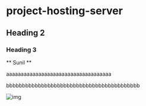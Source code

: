 # project-hosting-server

## Heading 2

### Heading 3

** Sunil **


aaaaaaaaaaaaaaaaaaaaaaaaaaaaaaaaaaaa

bbbbbbbbbbbbbbbbbbbbbbbbbbbbbbbbbbbbbbbbbb

![img](https://cloud.githubusercontent.com/assets/18292636/26415467/38924d3e-40d0-11e7-8f4f-cb8166f02495.png)
